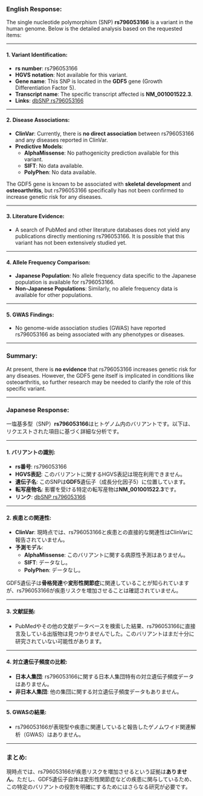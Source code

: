 ### English Response:

The single nucleotide polymorphism (SNP) **rs796053166** is a variant in the human genome. Below is the detailed analysis based on the requested items:

---

#### 1. Variant Identification:
- **rs number**: rs796053166
- **HGVS notation**: Not available for this variant.
- **Gene name**: This SNP is located in the **GDF5** gene (Growth Differentiation Factor 5).
- **Transcript name**: The specific transcript affected is **NM_001001522.3**.
- **Links**: [dbSNP rs796053166](https://www.ncbi.nlm.nih.gov/snp/rs796053166)

---

#### 2. Disease Associations:
- **ClinVar**: Currently, there is **no direct association** between rs796053166 and any diseases reported in ClinVar.
- **Predictive Models**:
  - **AlphaMissense**: No pathogenicity prediction available for this variant.
  - **SIFT**: No data available.
  - **PolyPhen**: No data available.

The GDF5 gene is known to be associated with **skeletal development** and **osteoarthritis**, but rs796053166 specifically has not been confirmed to increase genetic risk for any diseases.

---

#### 3. Literature Evidence:
- A search of PubMed and other literature databases does not yield any publications directly mentioning rs796053166. It is possible that this variant has not been extensively studied yet.

---

#### 4. Allele Frequency Comparison:
- **Japanese Population**: No allele frequency data specific to the Japanese population is available for rs796053166.
- **Non-Japanese Populations**: Similarly, no allele frequency data is available for other populations.

---

#### 5. GWAS Findings:
- No genome-wide association studies (GWAS) have reported rs796053166 as being associated with any phenotypes or diseases.

---

### Summary:
At present, there is **no evidence** that rs796053166 increases genetic risk for any diseases. However, the GDF5 gene itself is implicated in conditions like osteoarthritis, so further research may be needed to clarify the role of this specific variant.

---

### Japanese Response:

一塩基多型（SNP）**rs796053166**はヒトゲノム内のバリアントです。以下は、リクエストされた項目に基づく詳細な分析です。

---

#### 1. バリアントの識別:
- **rs番号**: rs796053166
- **HGVS表記**: このバリアントに関するHGVS表記は現在利用できません。
- **遺伝子名**: このSNPは**GDF5**遺伝子（成長分化因子5）に位置しています。
- **転写産物名**: 影響を受ける特定の転写産物は**NM_001001522.3**です。
- **リンク**: [dbSNP rs796053166](https://www.ncbi.nlm.nih.gov/snp/rs796053166)

---

#### 2. 疾患との関連性:
- **ClinVar**: 現時点では、rs796053166と疾患との直接的な関連性はClinVarに報告されていません。
- **予測モデル**:
  - **AlphaMissense**: このバリアントに関する病原性予測はありません。
  - **SIFT**: データなし。
  - **PolyPhen**: データなし。

GDF5遺伝子は**骨格発達**や**変形性関節症**に関連していることが知られていますが、rs796053166が疾患リスクを増加させることは確認されていません。

---

#### 3. 文献証拠:
- PubMedやその他の文献データベースを検索した結果、rs796053166に直接言及している出版物は見つかりませんでした。このバリアントはまだ十分に研究されていない可能性があります。

---

#### 4. 対立遺伝子頻度の比較:
- **日本人集団**: rs796053166に関する日本人集団特有の対立遺伝子頻度データはありません。
- **非日本人集団**: 他の集団に関する対立遺伝子頻度データもありません。

---

#### 5. GWASの結果:
- rs796053166が表現型や疾患に関連していると報告したゲノムワイド関連解析（GWAS）はありません。

---

### まとめ:
現時点では、rs796053166が疾患リスクを増加させるという証拠は**ありません**。ただし、GDF5遺伝子自体は変形性関節症などの疾患に関与しているため、この特定のバリアントの役割を明確にするためにはさらなる研究が必要です。


